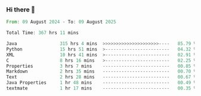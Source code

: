 ### Hi there 👋

<!--
**luoxuanzao/luoxuanzao** is a ✨ _special_ ✨ repository because its `README.md` (this file) appears on your GitHub profile.

Here are some ideas to get you started:

- 🔭 I’m currently working on ...
- 🌱 I’m currently learning ...
- 👯 I’m looking to collaborate on ...
- 🤔 I’m looking for help with ...
- 💬 Ask me about ...
- 📫 How to reach me: ...
- 😄 Pronouns: ...
- ⚡ Fun fact: ...
-->

<!--START_SECTION:waka-->

```rust
From: 09 August 2024 - To: 09 August 2025

Total Time: 367 hrs 11 mins

Java                315 hrs 4 mins  >>>>>>>>>>>>>>>>>>>>>----   85.79 %
Python              15 hrs 51 mins  >------------------------   04.32 %
XML                 10 hrs 41 mins  >------------------------   02.91 %
C                   8 hrs 16 mins   >------------------------   02.25 %
Properties          3 hrs 7 mins    -------------------------   00.85 %
Markdown            2 hrs 35 mins   -------------------------   00.70 %
Text                2 hrs 28 mins   -------------------------   00.67 %
Java Properties     1 hr 48 mins    -------------------------   00.49 %
textmate            1 hr 17 mins    -------------------------   00.35 %
```

<!--END_SECTION:waka-->